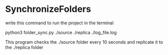 # SynchronizeFolders

write this command to run the project in the terminal

python3 folder_sync.py ./source ./replica ./log_file.log

This program checks the ./source folder every 10 seconds and replicate it to the ./replica folder

